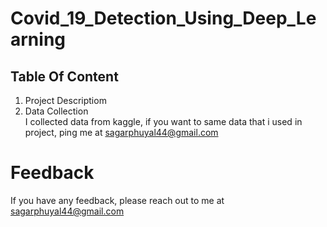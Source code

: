 # Covid_19_Detection_Using_Deep_Learning


## Table Of Content
1. Project Descriptiom<br>
2. Data Collection<br>
I collected data from kaggle, if you want to same data that i used in project, ping me at sagarphuyal44@gmail.com


# Feedback

If you have any feedback, please reach out to me at sagarphuyal44@gmail.com
